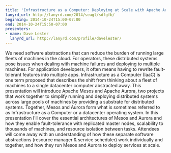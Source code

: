 ```yaml
---
title: 'Infrastructure as a Computer: Deploying at Scale with Apache Aurora and Apache Mesos'
lanyrd_url: http://lanyrd.com/2014/seagl/sdfgfb/
beginning: 2014-10-24T15:00-07:00
end: 2014-10-24T15:50-07:00
presenters:
- name: Dave Lester
  lanyrd_url: http://lanyrd.com/profile/davelester/
---
```


We need software abstractions that can reduce the burden of running large fleets of machines in the cloud. For operators, these distributed systems pose issues when dealing with machine failures and deploying to multiple machines. For application developers, it often means having to rewrite fault-tolerant features into multiple apps. Infrastructure as a Computer (IaaC) is one term proposed that describes the shift from thinking about a fleet of machines to a single datacenter computer abstracted away. This presentation will introduce Apache Mesos and Apache Aurora, two projects that work together to simplify running and deploying distributed systems across large pools of machines by providing a substrate for distributed systems. Together, Mesos and Aurora form what is sometimes referred to as Infrastructure as a Computer or a datacenter operating system. In this presentation I'll cover the essential architectures of Mesos and Aurora and how they enable fault-tolerance with replicated master nodes, scalability to thousands of machines, and resource isolation between tasks. Attendees will come away with an understanding of how these separate software abstractions (resource manager & service scheduler) work individually and together, and how they run Mesos and Aurora to deploy services at scale.
